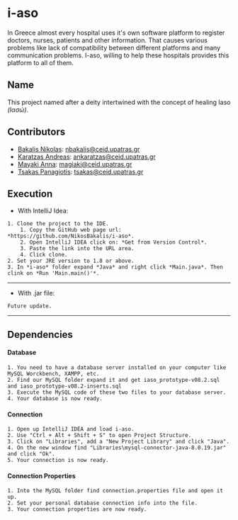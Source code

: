 # i-aso
In Greece almost every hospital uses it's own software platform to register doctors, nurses, patients and other information. That causes various problems like lack of compatibility between different platforms and many communication problems. I-aso, willing to help these hospitals provides this platform to all of them.

## Name
This project named after a deity intertwined with the concept of healing Iaso *(Ιασώ)*.

## Contributors
* [Bakalis Nikolas](https://github.com/NikosBakalis): nbakalis@ceid.upatras.gr
* [Karatzas Andreas](https://github.com/andreasceid): ankaratzas@ceid.upatras.gr
* [Mayaki Anna](https://github.com/annamayaki): magiaki@ceid.upatras.gr
* [Tsakas Panagiotis](https://github.com/TsakasPanagiotis): tsakas@ceid.upatras.gr

## Execution
* With IntelliJ Idea:
```
1. Clone the project to the IDE.
    1. Copy the GitHub web page url: *https://github.com/NikosBakalis/i-aso*.
    2. Open IntelliJ IDEA click on: *Get from Version Control*.
    3. Paste the link into the URL area.
    4. Click clone.
2. Set your JRE version to 1.8 or above.
3. In *i-aso* folder expand *Java* and right click *Main.java*. Then clink on *Run 'Main.main()'*.
```
***
* With .jar file:
```
Future update.
```
***

## Dependencies
#### Database
```
1. You need to have a database server installed on your computer like MySQL Worckbench, XAMPP, etc.
2. Find our MySQL folder expand it and get iaso_prototype-v08.2.sql and iaso_prototype-v08.2-inserts.sql
3. Execute the MySQL code of these two files to your database server.
4. Your database is now ready.
```

#### Connection
```
1. Open up IntelliJ IDEA and load i-aso.
2. Use "Ctrl + Alt + Shift + S" to open Project Structure.
3. Click on "Libraries", add a "New Project Library" and click "Java".
4. On the new window find "Libraries\mysql-connector-java-8.0.19.jar" and click "Ok".
5. Your connection is now ready.
```

#### Connection Properties
```
1. Into the MySQL folder find connection.properties file and open it up.
2. Set your personal database connection info into the file.
3. Your connection properties are now ready.
```